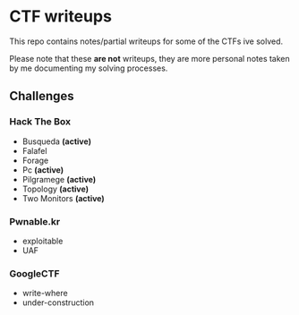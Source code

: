 # CTF writeups
This repo contains notes/partial writeups for some of the CTFs ive solved. 

Please note that these **are not** writeups, they are more personal notes taken by me documenting my solving processes.

## Challenges
### Hack The Box
- Busqueda **(active)**
- Falafel
- Forage
- Pc **(active)**
- Pilgramege **(active)**
- Topology **(active)**
- Two Monitors **(active)**
### Pwnable.kr
- exploitable
- UAF
### GoogleCTF
- write-where
- under-construction

